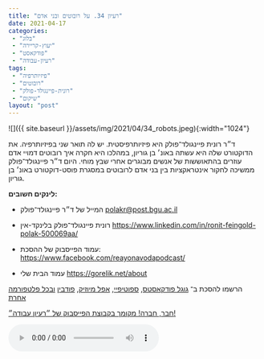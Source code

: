 ```yaml
---
title: "רעיון 34. על רובוטים ובני אדם"
date: 2021-04-17
categories: 
 - "בלוג"
 - "יעוץ-קריירה"
 - "פודקאסט"
 - "רעיון-עבודה"
tags: 
 - "פיזיותרפיה"
 - "רובוטים"
 - "רונית-פיינגולד-פולק"
 - "שיקום"
layout: "post"
---
```


![]({{ site.baseurl }}/assets/img/2021/04/34_robots.jpeg){:width="1024"}

ד״ר רונית פיינגולד־פולק היא פיזיותרפיסטית. יש לה תואר שני בפיזיותרפיה. את הדוקטורט שלה היא עשתה באונ׳ בן גוריון, במהלכו היא חקרה איך רובוטים דמויי אדם עוזרים בהתאוששות של אנשים מבוגרים אחרי שבץ מוחי. היום ד״ר פיינגולד־פולק ממשיכה לחקור אינטראקציות בין בני אדם לרובוטים במסגרת פוסט-דוקטורט באונ׳ בן גוריון.

**לינקים חשובים:**

* המייל של ד״ר פיינגולד־פולק <polakr@post.bgu.ac.il>
* רונית פיינגולד־פולק בלינקד-אין <https://www.linkedin.com/in/ronit-feingold-polak-500069aa/>

* עמוד הפייסבוק של ההסכת: [ <https://www.facebook.com/reayonavodapodcast/>](https://www.facebook.com/reayonavodapodcast/)
* עמוד הבית שלי [<https://gorelik.net/about>](https://gorelik.net/about)

הרשמו להסכת ב־ [גוגל פודקאסטס](https://podcasts.google.com/feed/aHR0cHM6Ly9mZWVkLnBvZGJlYW4uY29tL2JvcmlzZ29yZWxpa3BoZC9mZWVkLnhtbA), [ספוטיפיי](https://open.spotify.com/show/51XJ9Wd4A5xL1IfU0wHT2Y), [אפל מיוזיק](https://podcasts.apple.com/il/podcast/%D7%A8%D7%A2%D7%99%D7%95%D7%9F-%D7%A2%D7%91%D7%95%D7%93%D7%94-%D7%A0%D7%99%D7%94%D7%95%D7%9C-%D7%A9%D7%95%D7%95%D7%A7-%D7%A7%D7%A8%D7%99%D7%99%D7%A8%D7%94/id1542636914), [פודבין](https://borisgorelikphd.podbean.com/) [ובכל פלטפורמה אחרת](https://feed.podbean.com/borisgorelikphd/feed.xml)

[חבר, חברה! מקומך בקבוצת הפייסבוק של ״רעיון עבודה״!](https://www.facebook.com/reayonavodapodcast)

<audio controls src="https://mcdn.podbean.com/mf/web/ii5ne8/34_robots.mp3" class=" wp-block-audio"></audio>
